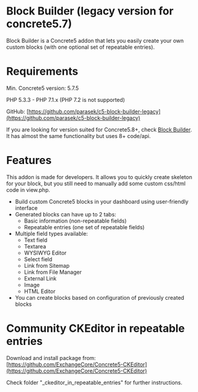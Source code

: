 # Block Builder (legacy version for concrete5.7)

Block Builder is a Concrete5 addon that lets you easily create your own custom blocks (with one optional set of repeatable entries).

# Requirements

Min. Concrete5 version: 5.7.5

PHP 5.3.3 - PHP 7.1.x (PHP 7.2 is not supported)

GitHub: [https://github.com/parasek/c5-block-builder-legacy](https://github.com/parasek/c5-block-builder-legacy)

If you are looking for version suited for Concrete5.8+, check [Block Builder](https://github.com/parasek/c5-block-builder).
It has almost the same functionality but uses 8+ code/api.

# Features

This addon is made for developers. It allows you to quickly create skeleton for your block, but you still need to manually add some custom css/html code in view.php.

- Build custom Concrete5 blocks in your dashboard using user-friendly interface
- Generated blocks can have up to 2 tabs:
  - Basic information (non-repeatable fields)
  - Repeatable entries (one set of repeatable fields)
- Multiple field types available:
  - Text field
  - Textarea
  - WYSIWYG Editor
  - Select field
  - Link from Sitemap
  - Link from File Manager
  - External Link
  - Image
  - HTML Editor
- You can create blocks based on configuration of previously created blocks

# Community CKEditor in repeatable entries

Download and install package from:
[https://github.com/ExchangeCore/Concrete5-CKEditor](https://github.com/ExchangeCore/Concrete5-CKEditor)

Check folder "_ckeditor_in_repeatable_entries" for further instructions.